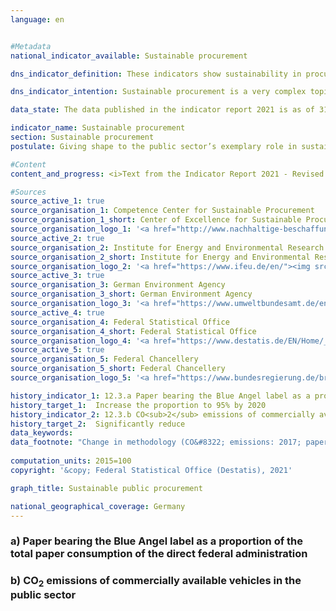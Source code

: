 ```yaml
---
language: en    


#Metadata    
national_indicator_available: Sustainable procurement    

dns_indicator_definition: These indicators show sustainability in procurement through the examples of paper and the CO<sub>2</sub> emissions of motor vehicles. Each is depicted as an index using 2015 as its base year.<br><br>Indicator 12.3.a measures what proportion of total paper procured for the direct federal administration is certified with the Blue Angel ecolabel.<br><br>Indicator 12.3.b shows the CO<sub>2</sub> emissions of publicly owned vehicles in relation to the distances they travel.    

dns_indicator_intention: Sustainable procurement is a very complex topic. Product-specific indicators are examined here as examples. While the proportion of paper bearing the Blue Angel ecolabel is supposed to reach 95% of the direct federal administration’s total paper use by 2020, the ratio of CO<sub>2</sub> emissions to distance travelled is supposed to continue sinking. The public sector accounts for a considerable share of demand for products and services. It is therefore aimed that establishing sustainable development as a guiding principle of public procurement and reinforcing sustainability criteria within public procurement will serve as a lever to increase provision of sustainable products. The German Government’s aim is to strengthen sustainability across public procurement generally.    

data_state: The data published in the indicator report 2021 is as of 31.12.2020. The data shown on the DNS-Online-Platform is updated regularly, so that more current data may be available online than published in the indicator report 2021.    

indicator_name: Sustainable procurement    
section: Sustainable procurement    
postulate: Giving shape to the public sector’s exemplary role in sustainable procurement    

#Content    
content_and_progress: <i>Text from the Indicator Report 2021 - Revised translation</i><br><br><b><i>Paper with Blue Angel certification as a proportion of the direct federal administration’s total paper consumption</i></b><br><br>The data used to calculate the proportion of Blue Angel-certified paper in the direct federal administration’s total paper consumption are collated through the monitoring of the Programme of Sustainability Measures being conducted by the Federal Chancellery and supported by the Centre of Excellence for Sustainable Procurement at the Procurement Office of the Federal Ministry of the Interior. The Blue Angel is an ecolabel for environmentally friendly products and services. When awarded to paper, it means that 100% of the paper fibres were recovered from wastepaper and that no harmful chemicals or bleaching agents were used in the production process.<br><br>According to the preliminary data, the proportion of Blue Angel-certified paper rose by around 104% between 2015 and 2019. In 2015, 45% of all the paper used by the direct federal administration bore the Blue Angel label; that figure had risen to 92% by 2019. This equates to an increase of 104.1% (or an index value of 204.1). The indicator is thus in line with the target set in the Programme of Sustainability Measures to raise the use of paper with the Blue Angel label to 95% by 2020. Total paper consumption, after rising by 11.5% to 993.4 million sheets of paper in 2016, shrank again in 2019, according to the (provisional) data, resulting in a 13.6% reduction in total paper consumption between 2015 and 2019.<br><br>When comparing the data over time, it should be noted that there was a change in methodology in 2018 regarding the definition of paper. Since the 2018 reporting year, only non-coloured A4-sized printer and copier paper has been included in the data. The reduction in total paper use can in part be traced to this methodological change.<br><br>More generally, it should be noted that the use of Blue Angel-certified paper has limited relevance in terms of sustainable procurement overall, as paper accounts for a small proportion of the total financial volumes involved in procurement for the public sector.<br><br><b><i>CO<sub>2</sub> emissions of motor vehicles Of the public sector milage</i></b><br><br>The data on publicly owned vehicles are provided by the environmental economic accounts compiled by the Federal Statistical Office using the TREMOD (Transport Emissions Estimation Model) database at the Institute for Energy and Environmental Research. The public sector comprises the federal government, the Länder and municipalities, the police, the Federal Border Police and the fire services.<br><br>Because of the small number of data points and a methodological change affecting the TREMOD database in 2016, it is not possible to assess the trend. The definitions of vehicles have been modified, which is reflected in the data on vehicle fleets. There have also been alterations in the outcomes for distance travelled, energy consumed and emissions in the environmental economic accounts.<br><br>If, instead of looking at publicly owned vehicles, one focuses on vehicles owned by the direct federal administration, average CO<sub>2</sub> emissions amounted to 203.3 grams per kilometre travelled in 2019. There was a methodological change in the statistics of the Federal Environment Agency as well.<br><br>The direct federal administration encompasses federal government’s own central and subordinate authorities, which are legally dependent. The data on CO<sub>2</sub> emissions per kilometre travelled for vehicles owned by the direct federal administration are provided by Federal Environment Agency. <br><br>As for the data on publicly owned vehicles, the direct federal administration figures count all passenger vehicles weighing up to 3.5 tonnes but not light commercial vehicles within that class. Between 2015 and 2017, the proportion of vehicles newly acquired for the direct federal administration that produced emissions lower than 50 grams per kilometre rose from 2.6% to 4.1% of all newly purchased vehicles. That share fell back to 3.3% in 2018. The provisional data show it falling further in 2019, to 2.4%.<br><br>The indicator under consideration here relates only to the environmental aspect of sustainability. Moreover, it only covers the CO<sub>2</sub> emissions released during the vehicles’ operation. Looking at their entire life-cycle costs, there are more greenhouse-gas emissions, occurring during the processes of manufacturing and waste disposal, which would have to be taken into account for a conclusive indicator. In addition, the sustainability of electric vehicles depends on whether the electricity powering them comes from conventional or renewable sources.    

#Sources    
source_active_1: true
source_organisation_1: Competence Center for Sustainable Procurement
source_organisation_1_short: Center of Excellence for Sustainable Procurement
source_organisation_logo_1: '<a href="http://www.nachhaltige-beschaffung.info/DE/Home/home_node.html"><img src="https://g205sdgs.github.io/sdg-indicators/public/LogosEn/knb.png" alt=" Center of Excellence for Sustainable Procurement" title="Click here to visit the homepage of the organization" style="border: transparent"/></a>'
source_active_2: true
source_organisation_2: Institute for Energy and Environmental Research
source_organisation_2_short: Institute for Energy and Environmental Research
source_organisation_logo_2: '<a href="https://www.ifeu.de/en/"><img src="https://g205sdgs.github.io/sdg-indicators/public/LogosEn/ifeu.png" alt=" Institute for Energy and Environmental Research" title="Click here to visit the homepage of the organization" style="border: transparent"/></a>'
source_active_3: true
source_organisation_3: German Environment Agency
source_organisation_3_short: German Environment Agency
source_organisation_logo_3: '<a href="https://www.umweltbundesamt.de/en"><img src="https://g205sdgs.github.io/sdg-indicators/public/LogosEn/uba.png" alt=" German Environment Agency" title="Click here to visit the homepage of the organization" style="border: transparent"/></a>'
source_active_4: true
source_organisation_4: Federal Statistical Office
source_organisation_4_short: Federal Statistical Office
source_organisation_logo_4: '<a href="https://www.destatis.de/EN/Home/_node.html"><img src="https://g205sdgs.github.io/sdg-indicators/public/LogosEn/destatis.png" alt=" Federal Statistical Office" title="Click here to visit the homepage of the organization" style="border: transparent"/></a>'
source_active_5: true
source_organisation_5: Federal Chancellery
source_organisation_5_short: Federal Chancellery
source_organisation_logo_5: '<a href="https://www.bundesregierung.de/breg-en/federal-government"><img src="https://g205sdgs.github.io/sdg-indicators/public/LogosEn/bkamt.png" alt=" Federal Chancellery" title="Click here to visit the homepage of the organization" style="border: transparent"/></a>'    

history_indicator_1: 12.3.a Paper bearing the Blue Angel label as a proportion of the total paper consumption of the direct federal administration                    
history_target_1:  Increase the proportion to 95% by 2020
history_indicator_2: 12.3.b CO<sub>2</sub> emissions of commercially available vehicles in the public sector                    
history_target_2:  Significantly reduce    
data_keywords:    
data_footnote: "Change in methodology (CO&#8322; emissions: 2017; paper use: 2018) – data not directly comparable  Provisional data for 2019 recycled and total paper use. Data based on a special evaluation."    
    
computation_units: 2015=100    
copyright: '&copy; Federal Statistical Office (Destatis), 2021'    

graph_title: Sustainable public procurement    

national_geographical_coverage: Germany    
---    
```

<div>
  <div class="my-header">
    <h3>a) Paper bearing the Blue Angel label as a proportion of the total paper consumption of the direct federal administration
    </h3>
  </div>
<div>
  <div class="my-header">
    <h3>b) CO<sub>2</sub> emissions of commercially available vehicles in the public sector
    </h3>
  </div>